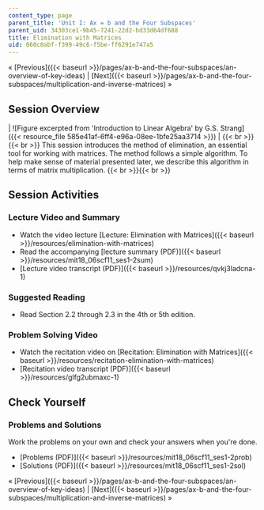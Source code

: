 ```yaml
---
content_type: page
parent_title: 'Unit I: Ax = b and the Four Subspaces'
parent_uid: 34303ce1-9b45-7241-22d2-bd33d64df688
title: Elimination with Matrices
uid: 060c0abf-f399-49c6-f5be-ff6291e747a5
---
```


« [Previous]({{< baseurl >}}/pages/ax-b-and-the-four-subspaces/an-overview-of-key-ideas) | [Next]({{< baseurl >}}/pages/ax-b-and-the-four-subspaces/multiplication-and-inverse-matrices) »

Session Overview
----------------

| ![Figure excerpted from 'Introduction to Linear Algebra' by G.S. Strang]({{< resource_file 585e41af-6ff4-e96a-08ee-1bfe25aa3714 >}}) |  {{< br >}}{{< br >}} This session introduces the method of elimination, an essential tool for working with matrices. The method follows a simple algorithm. To help make sense of material presented later, we describe this algorithm in terms of matrix multiplication. {{< br >}}{{< br >}}  

Session Activities
------------------

### Lecture Video and Summary

*   Watch the video lecture [Lecture: Elimination with Matrices]({{< baseurl >}}/resources/elimination-with-matrices)
*   Read the accompanying [lecture summary (PDF)]({{< baseurl >}}/resources/mit18_06scf11_ses1-2sum)
*   [Lecture video transcript (PDF)]({{< baseurl >}}/resources/qvkj3ladcna-1)

### Suggested Reading

*   Read Section 2.2 through 2.3 in the 4th or 5th edition.

### Problem Solving Video

*   Watch the recitation video on [Recitation: Elimination with Matrices]({{< baseurl >}}/resources/recitation-elimination-with-matrices)
*   [Recitation video transcript (PDF)]({{< baseurl >}}/resources/glfg2ubmaxc-1)

Check Yourself
--------------

### Problems and Solutions

Work the problems on your own and check your answers when you're done.

*   [Problems (PDF)]({{< baseurl >}}/resources/mit18_06scf11_ses1-2prob)
*   [Solutions (PDF)]({{< baseurl >}}/resources/mit18_06scf11_ses1-2sol)

« [Previous]({{< baseurl >}}/pages/ax-b-and-the-four-subspaces/an-overview-of-key-ideas) | [Next]({{< baseurl >}}/pages/ax-b-and-the-four-subspaces/multiplication-and-inverse-matrices) »